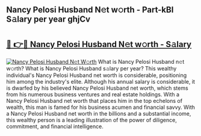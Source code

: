 ## Nancy Pelosi Husband N𝚎t w𝚘rth - Part-kBI S𝚊lary per year ghjCv

# <h2><a href="http://gc0dvbl.nevu.top/?p=Nancy+Pelosi+Husband">🔗 👉🔴 Nancy Pelosi Husband N𝚎t w𝚘rth - S𝚊lary</a></h2>

[![Nancy Pelosi Husband N𝚎t W𝚘rth](https://i.imgur.com/Oavwk0R.jpeg)](http://gc0dvbl.nevu.top/?p=Nancy+Pelosi+Husband)
What is Nancy Pelosi Husband n𝚎t w𝚘rth? What is Nancy Pelosi Husband s𝚊lary per year?
This wealthy individual's Nancy Pelosi Husband net worth is considerable, positioning him among the industry's elite. Although his annual salary is considerable, it is dwarfed by his believed Nancy Pelosi Husband net worth, which stems from his numerous business ventures and real estate holdings. With a Nancy Pelosi Husband net worth that places him in the top echelons of wealth, this man is famed for his business acumen and financial savvy. With a Nancy Pelosi Husband net worth in the billions and a substantial income, this wealthy person is a leading illustration of the power of diligence, commitment, and financial intelligence.
